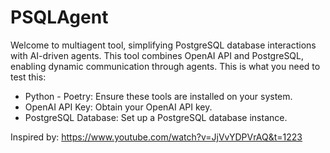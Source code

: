 # PSQLAgent
Welcome to multiagent tool, simplifying PostgreSQL database interactions with AI-driven agents. This tool combines OpenAI API and PostgreSQL, enabling dynamic communication through agents.
This is what you need to test this:

- Python - Poetry: Ensure these tools are installed on your system.
- OpenAI API Key: Obtain your OpenAI API key.
- PostgreSQL Database: Set up a PostgreSQL database instance.

Inspired by: https://www.youtube.com/watch?v=JjVvYDPVrAQ&t=1223